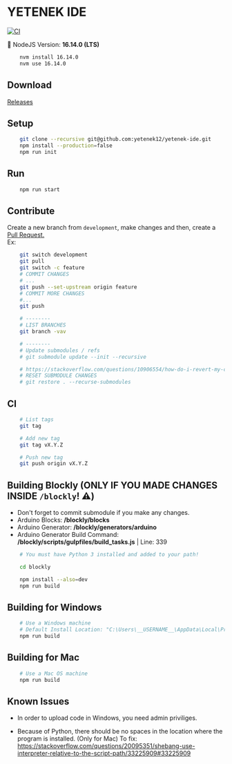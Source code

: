 # YETENEK IDE

[![CI](https://github.com/yetenek12/yetenek-ide/actions/workflows/main.yml/badge.svg)](https://github.com/yetenek12/yetenek-ide/actions/workflows/main.yml)

🎱 NodeJS Version: **16.14.0 (LTS)**

```bash
    nvm install 16.14.0
    nvm use 16.14.0
```

## Download

[Releases](https://github.com/yetenek12/yetenek-ide/releases)

## Setup

```bash
    git clone --recursive git@github.com:yetenek12/yetenek-ide.git
    npm install --production=false
    npm run init
```

## Run

```bash
    npm run start
```

## Contribute

Create a new branch from `development`, make changes and then, create a [Pull Request.](https://github.com/yetenek12/yetenek-ide/pulls)  
Ex:  
```bash
    git switch development
    git pull
    git switch -c feature
    # COMMIT CHANGES
    # ...
    git push --set-upstream origin feature
    # COMMIT MORE CHANGES
    #...
    git push

    # --------
    # LIST BRANCHES
    git branch -vav

    # --------
    # Update submodules / refs
    # git submodule update --init --recursive

    # https://stackoverflow.com/questions/10906554/how-do-i-revert-my-changes-to-a-git-submodule
    # RESET SUBMODULE CHANGES
    # git restore . --recurse-submodules

```

## CI

```bash
    # List tags
    git tag

    # Add new tag
    git tag vX.Y.Z

    # Push new tag
    git push origin vX.Y.Z
```

## Building Blockly (ONLY IF YOU MADE CHANGES INSIDE `/blockly`! ⚠️)

- Don't forget to commit submodule if you make any changes.
- Arduino Blocks: **/blockly/blocks**
- Arduino Generator: **/blockly/generators/arduino**
- Arduino Generator Build Command: **/blockly/scripts/gulpfiles/build_tasks.js** | Line: 339

```bash
    # You must have Python 3 installed and added to your path!

    cd blockly

    npm install --also=dev
    npm run build
```

## Building for Windows

```bash
    # Use a Windows machine
    # Default Install Location: "C:\Users\__USERNAME__\AppData\Local\Programs\YETENEK IDE"
    npm run build
```

## Building for Mac

```bash
    # Use a Mac OS machine
    npm run build
```

## Known Issues

- In order to upload code in Windows, you need admin priviliges.

- Because of Python, there should be no spaces in the location where the program is installed. (Only for Mac)
To fix: https://stackoverflow.com/questions/20095351/shebang-use-interpreter-relative-to-the-script-path/33225909#33225909
